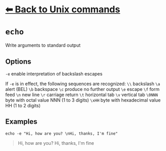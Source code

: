 # [⬅ Back	to Unix commands](unix.md)
# `echo`
Write arguments to standard output

## Options
`-e` enable interpretation of backslash escapes

If `-e` is in effect, the following sequences are recognized:
`\\`     backslash
`\a`     alert (BEL)
`\b`     backspace
`\c`     produce no further output
`\e`     escape
`\f`     form feed
`\n`     new line
`\r`     carriage return
`\t`     horizontal tab
`\v`     vertical tab
`\0NNN`  byte with octal value NNN (1 to 3 digits)
`\xHH`   byte with hexadecimal value HH (1 to 2 digits)

## Examples

`echo -e "Hi, how are you? \nHi, thanks, I'm fine"`
>Hi, how are you?
Hi, thanks, I'm fine
